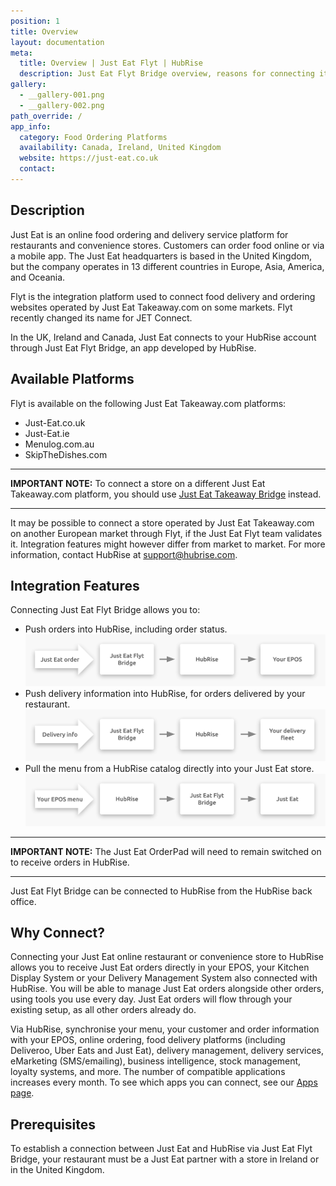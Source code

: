 ```yaml
---
position: 1
title: Overview
layout: documentation
meta:
  title: Overview | Just Eat Flyt | HubRise
  description: Just Eat Flyt Bridge overview, reasons for connecting it to HubRise and summary of integrated features. Synchronise data between your EPOS and your apps.
gallery:
  - __gallery-001.png
  - __gallery-002.png
path_override: /
app_info:
  category: Food Ordering Platforms
  availability: Canada, Ireland, United Kingdom
  website: https://just-eat.co.uk
  contact:
---
```


## Description

Just Eat is an online food ordering and delivery service platform for restaurants and convenience stores. Customers can order food online or via a mobile app. The Just Eat headquarters is based in the United Kingdom, but the company operates in 13 different countries in Europe, Asia, America, and Oceania.

Flyt is the integration platform used to connect food delivery and ordering websites operated by Just Eat Takeaway.com on some markets. Flyt recently changed its name for JET Connect.

In the UK, Ireland and Canada, Just Eat connects to your HubRise account through Just Eat Flyt Bridge, an app developed by HubRise.

## Available Platforms

Flyt is available on the following Just Eat Takeaway.com platforms:

- Just-Eat.co.uk
- Just-Eat.ie
- Menulog.com.au
- SkipTheDishes.com

---

**IMPORTANT NOTE:** To connect a store on a different Just Eat Takeaway.com platform, you should use [Just Eat Takeaway Bridge](/apps/just-eat-takeaway/) instead.

---

It may be possible to connect a store operated by Just Eat Takeaway.com on another European market through Flyt, if the Just Eat Flyt team validates it. Integration features might however differ from market to market. For more information, contact HubRise at [support@hubrise.com](mailto:support@hubrise.com).

## Integration Features

Connecting Just Eat Flyt Bridge allows you to:

- Push orders into HubRise, including order status.
  ![Diagram of the connection flow between Just Eat, Just Eat Flyt Bridge, and HubRise for receiving orders](../images/000-en-2x-just-eat-connection-diagram.png)
- Push delivery information into HubRise, for orders delivered by your restaurant.
  ![Diagram of the connection flow between Just Eat, Just Eat Flyt Bridge, and HubRise for handling delivery information](../images/009-en-2x-just-eat-delivery-fleet-diagram.png)
- Pull the menu from a HubRise catalog directly into your Just Eat store.
  ![Diagram of the connection flow between Just Eat, Just Eat Flyt Bridge, and HubRise for pulling the menu](../images/010-en-2x-just-eat-menu-push-diagram.png)

---

**IMPORTANT NOTE:** The Just Eat OrderPad will need to remain switched on to receive orders in HubRise.

---

Just Eat Flyt Bridge can be connected to HubRise from the HubRise back office.

## Why Connect?

Connecting your Just Eat online restaurant or convenience store to HubRise allows you to receive Just Eat orders directly in your EPOS, your Kitchen Display System or your Delivery Management System also connected with HubRise.
You will be able to manage Just Eat orders alongside other orders, using tools you use every day. Just Eat orders will flow through your existing setup, as all other orders already do.

Via HubRise, synchronise your menu, your customer and order information with your EPOS, online ordering, food delivery platforms (including Deliveroo, Uber Eats and Just Eat), delivery management, delivery services, eMarketing (SMS/emailing), business intelligence, stock management, loyalty systems, and more. The number of compatible applications increases every month. To see which apps you can connect, see our [Apps page](/apps).

## Prerequisites

To establish a connection between Just Eat and HubRise via Just Eat Flyt Bridge, your restaurant must be a Just Eat partner with a store in Ireland or in the United Kingdom.
